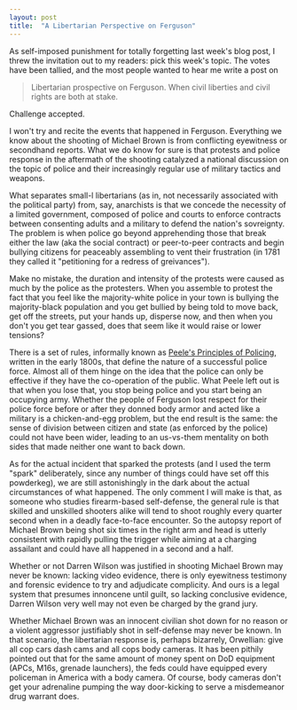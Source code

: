 ```yaml
---
layout: post
title:  "A Libertarian Perspective on Ferguson"
---
```


As self-imposed punishment for totally forgetting last week's blog post, I threw the invitation out to my readers: pick this week's topic. The votes have been tallied, and the most people wanted to hear me write a post on

> Libertarian prospective on Ferguson. When civil liberties and civil rights are both at stake.

Challenge accepted.

I won't try and recite the events that happened in Ferguson. Everything we know about the shooting of Michael Brown is from conflicting eyewitness or secondhand reports. What we do know for sure is that protests and police response in the aftermath of the shooting catalyzed a national discussion on the topic of police and their increasingly regular use of military tactics and weapons.

What separates small-l libertarians (as in, not necessarily associated with the political party) from, say, anarchists is that we concede the necessity of a limited government, composed of police and courts to enforce contracts between consenting adults and a military to defend the nation's sovreignty. The problem is when police go beyond apprehending those that break either the law (aka the social contract) or peer-to-peer contracts and begin bullying citizens for peaceably assembling to vent their frustration (in 1781 they called it "petitioning for a redress of greivances"). 

Make no mistake, the duration and intensity of the protests were caused as much by the police as the protesters. When you assemble to protest the fact that you feel like the majority-white police in your town is bullying the majority-black population and you get bullied by being told to move back, get off the streets, put your hands up, disperse now, and then when you don't you get tear gassed, does that seem like it would raise or lower tensions?

There is a set of rules, informally known as [Peele's Principles of Policing](http://en.wikipedia.org/wiki/Peelian_Principles#The_Nine_Principles_of_Policing), written in the early 1800s, that define the nature of a successful police force. Almost all of them hinge on the idea that the police can only be effective if they have the co-operation of the public. What Peele left out is that when you lose that, you stop being police and you start being an occupying army. Whether the people of Ferguson lost respect for their police force before or after they donned body armor and acted like a military is a chicken-and-egg problem, but the end result is the same: the sense of division between citizen and state (as enforced by the police) could not have been wider, leading to an us-vs-them mentality on both sides that made neither one want to back down.

As for the actual incident that sparked the protests (and I used the term "spark" deliberately, since any number of things could have set off this powderkeg), we are still astonishingly in the dark about the actual circumstances of what happened. The only comment I will make is that, as someone who studies firearm-based self-defense, the general rule is that skilled and unskilled shooters alike will tend to shoot roughly every quarter second when in a deadly face-to-face encounter. So the autopsy report of Michael Brown being shot six times in the right arm and head is utterly consistent with rapidly pulling the trigger while aiming at a charging assailant and could have all happened in a second and a half.

Whether or not Darren Wilson was justified in shooting Michael Brown may never be known: lacking video evidence, there is only eyewitness testimony and forensic evidence to try and adjudicate complicity. And ours is a legal system that presumes innoncene until guilt, so lacking conclusive evidence, Darren Wilson very well may not even be charged by the grand jury. 

Whether Michael Brown was an innocent civilian shot down for no reason or a violent aggressor justifiably shot in self-defense may never be known. In that scenario, the libertarian response is, perhaps bizarrely, Orwellian: give all cop cars dash cams and all cops body cameras. It has been pithily pointed out that for the same amount of money spent on DoD equipment (APCs, M16s, grenade launchers), the feds could have equipped every policeman in America with a body camera. Of course, body cameras don't get your adrenaline pumping the way door-kicking to serve a misdemeanor drug warrant does.

